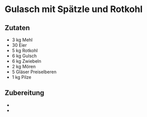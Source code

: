 # Gulasch mit Spätzle und Rotkohl

## Zutaten
* 3 kg Mehl
* 30 Eier
* 5 kg Rotkohl
* 6 kg Gulsch
* 6 kg Zwiebeln
* 2 kg Mören
* 5 Gläser Preiselberen
* 1 kg Pilze

## Zubereitung

*
*

